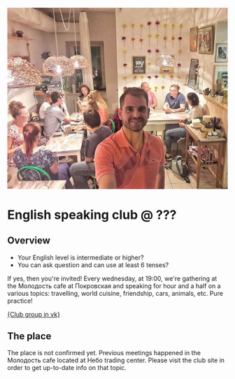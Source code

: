 ![photo](./photo.png)

# English speaking club @ ???

## Overview

* Your English level is intermediate or higher?
* You can ask question and can use at least 6 tenses?

If yes, then you're invited!
Every wednesday, at 19:00, we're gathering at the Молодость cafe at Покровская
and speaking for hour and a half on a various topics: travelling,
world cuisine, friendship, cars, animals, etc.
Pure practice!

[{Club group in vk}](https://vk.com/public167092329)

## The place

The place is not confirmed yet.
Previous meetings happened in the Молодость cafe located at Небо trading center.
Please visit the club site in order to get up-to-date info on that topic.
